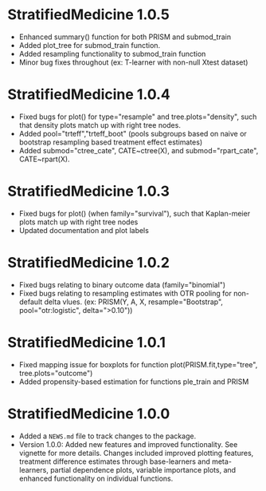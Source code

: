 # StratifiedMedicine 1.0.5
* Enhanced summary() function for both PRISM and submod_train
* Added plot_tree for submod_train function.
* Added resampling functionality to submod_train function
* Minor bug fixes throughout (ex: T-learner with non-null Xtest dataset)

# StratifiedMedicine 1.0.4
* Fixed bugs for plot() for type="resample" and tree.plots="density", such that density plots match up with right tree nodes.
* Added pool="trteff","trteff_boot" (pools subgroups based on naive or bootstrap resampling based treatment effect estimates)
* Added submod="ctree_cate", CATE~ctree(X), and submod="rpart_cate", CATE~rpart(X).

# StratifiedMedicine 1.0.3
* Fixed bugs for plot() (when family="survival"), such that Kaplan-meier plots match up with right tree nodes
* Updated documentation and plot labels

# StratifiedMedicine 1.0.2

* Fixed bugs relating to binary outcome data (family="binomial")
* Fixed bugs relating to resampling estimates with OTR pooling for non-default delta vlues.
(ex: PRISM(Y, A, X, resample="Bootstrap", pool="otr:logistic", delta=">0.10"))

# StratifiedMedicine 1.0.1

* Fixed mapping issue for boxplots for function plot(PRISM.fit,type="tree", tree.plots="outcome")
* Added propensity-based estimation for functions ple_train and PRISM

# StratifiedMedicine 1.0.0

* Added a `NEWS.md` file to track changes to the package.
* Version 1.0.0: Added new features and  improved functionality. See vignette for more details.
Changes included improved plotting features, treatment difference estimates through base-learners and meta-learners, partial dependence plots, variable importance plots, and enhanced functionality on individual functions. 
